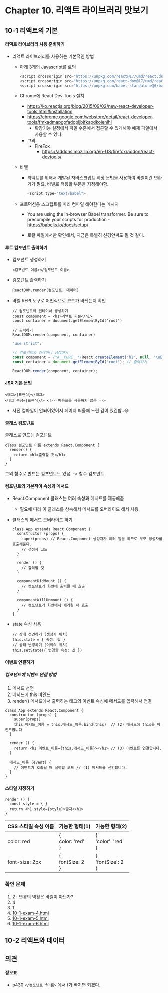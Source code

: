 # Chapter 10. 리액트 라이브러리 맛보기

## 10-1 리액트의 기본

#### 리액트 라이브러리 사용 준비하기

* 리액트 라이브러리를 사용하는 기본적인 방법 

  * 아래 3개의 Javascript를 로딩

    ```javascript
    <script crossorigin src="https://unpkg.com/react@17/umd/react.development.js"></script>
    <script crossorigin src="https://unpkg.com/react-dom@17/umd/react-dom.development.js"></script>
    <script crossorigin src="https://unpkg.com/babel-standalone@6/babel.min.js"></script>
    ```

  * Chrome에 React Dev Tools 설치

    * https://ko.reactjs.org/blog/2015/09/02/new-react-developer-tools.html#installation
    * https://chrome.google.com/webstore/detail/react-developer-tools/fmkadmapgofadopljbjfkapdkoienihi
      * 확장기능 설정에서 파일 수준에서 접근할 수 있게해야 예제 파일에서 사용할 수 있다.
    * 그외
      * FireFox
        * https://addons.mozilla.org/en-US/firefox/addon/react-devtools/

  * 바벨

    * 리엑트를 위해서 개발된 자바스크립트 확장 문법을 사용하여 바벨이란 변환기가 필요, 바벨로 적용할 부분을 지정해야함.

      ```javascript
      <script type="text/babel">
      ```

   *    프로덕션용 스크립트를 미리 컴파일 해야한다는 메시지

        * You are using the in-browser Babel transformer. Be sure to precompile your scripts for production - https://babeljs.io/docs/setup/

        * 로컬 파일에서만 확인해서, 지금은 특별히 신경안써도 될 것 같다.

          

          

#### 루트 컴포넌트 출력하기

* 컴포넌트 생성하기

  ```react
  <컴포넌트 이름></컴포넌트 이름>
  ```

  

* 컴포넌트 출력하기

  ```react
  ReactDOM.render(컴포넌트, 데이터)
  ```

  

* 바벨 REPL도구로 어떤식으로 코드가 바뀌는지 확인

  ```react
  // 컴포넌트와 컨테이너 생성하기
  const component = <h1>리액트 기본</h1>
  const container = document.getElementById('root')
  
  // 출력하기
  ReactDOM.render(component, container)
  ```

  ```javascript
  "use strict";
  
  // 컴포넌트와 컨테이너 생성하기
  const component = /*#__PURE__*/React.createElement("h1", null, "\uB9AC\uC561\uD2B8 \uAE30\uBCF8");
  const container = document.getElementById('root'); // 출력하기
  
  ReactDOM.render(component, container);
  ```

  

#### JSX 기본 문법

```react
<태그>{표현식}</태그>
<태그 속성={표현식}/> <!-- 따옴표를 사용하지 않음 -->
```

* 사전 컴파일이 안되어있어서 페이지 띄울때 느린 감이 있긴함..😅



#### 클래스 컴포넌트

클래스로 만드는 컴포넌트

```react
class 컴포넌트 이름 extends React.Component {
  render() {
    return <h1>출력할 것</h1>
  }
}
```

그외 함수로 만드는 컴포넌트도 있음. -> 함수 컴포넌트



#### 컴포넌트의 기본적이 속성과 메서드

* React.Component 클래스는 여러 속성과 메서드를 제공해줌
  * 필요에 따라 이 클래스를 상속해서 메서드를 오버라이드 해서 사용.

* 클래스의 메서드 오버라이드 하기

  ```react
  class App extends React.Component {
    constructor (props) {
      super(props) // React.Component 생성자가 여러 일을 하므로 부모 생성자를 호출해준다.
      // 생성자 코드
    }
  
    render () {
      // 출력할 것
    }
  
    componentDidMount () {
      // 컴포넌트가 화면에 출력될 때 호출
    }
  
    componentWillUnmount () {
      // 컴포넌트가 화면에서 제거될 때 호출
    }
  }
  ```

* state 속성 사용

  ```react
  // 상태 선언하기 (생성자 위치)
  this.state = { 속성: 값 }
  // 상태 변경하기 (이외의 위치)
  this.setState({ 변경할 속성: 값 })
  ```

  

#### 이벤트 연결하기

##### 컴포넌트에 이벤트 연결 방법

1. 메서드 선언
2. 메서드에 this 바인드
3. render() 메서드에서 출력하는 태그의 이벤트 속성에 메서드를 입력해서 연결

```react
class App extends React.Component {
  constructor (props) {
    super(props)
    this.메서드_이름 = this.메서드_이름.bind(this)  // (2) 메서드에 this를 바인드합니다
  }
  
  render () {
    return <h1 이벤트_이름={this.메서드_이름}></h1> // (3) 이벤트를 연결합니다.
  }

  메서드_이름 (event) {
    // 이벤트가 호출될 때 실행할 코드 // (1) 메서드를 선언합니다.
  }
}
```



#### 스타일 지정하기

```react
render () {
  const style = { }
  return <h1 style={style}>글자</h1>
}
```

| CSS 스타일 속성 이름 | 가능한 형태(1)               | 가능한 형태(2)                 |
| -------------------- | ---------------------------- | ------------------------------ |
| color: red           | {<br />  color: 'red'<br />} | {<br />  'color': 'red'<br />} |
| font-size: 2px       | {<br />  fontSize: 2<br />}  | {<br />  'fontSize': 2<br />}  |





### 확인 문제

1. 2 : 변경의 역활은 바벨이 아닌가?
2. 4
3. 1
4. [10-1-exam-4.html](10-1-exam-4.html)
5. [10-1-exam-5.html](10-1-exam-5.html)
6. [10-1-exam-6.html](10-1-exam-6.html)



## 10-2 리액트와 데이터







## 의견







#### 정오표

* p430 `</컴포넌트 f이름>` 에서 f가 빠지면 되겠다.

